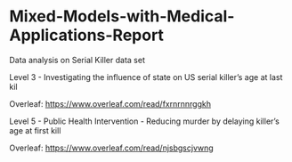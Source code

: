 # Mixed-Models-with-Medical-Applications-Report

Data analysis on Serial Killer data set 

Level 3 - Investigating the influence of state on US serial killer’s age at last kil

Overleaf: https://www.overleaf.com/read/fxrnrnnrggkh

Level 5 - Public Health Intervention - Reducing murder by delaying killer’s age at first kill

Overleaf: https://www.overleaf.com/read/njsbgscjvwng
